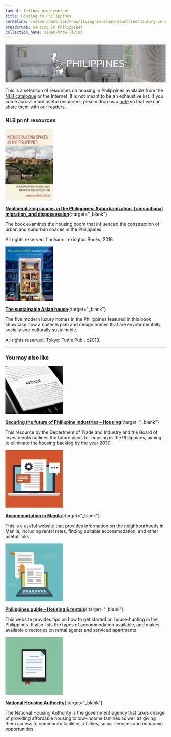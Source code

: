 ```yaml
---
layout: leftnav-page-content
title: Housing in Philippines
permalink: /asean-countries/know/living-in-asean-countries/housing-in-philippines/
breadcrumb: Housing in Philippines
collection_name: asean-know-living
---
```


<img src="/images/asean-living/ASEAN-Philippines-Housing.jpg" alt="Housing in Philippines banner" style="width:800px;" />

This is a selection of resources on housing in Philippines available from the [NLB catalogue](http://catalogue.nlb.gov.sg/) or the Internet.  It is not meant to be an exhaustive list. If you come across more useful resources, please drop us a [note](http://www.eyeonasia.sg/contact/) so that we can share them with our readers.

### **NLB print resources**

<img src="/images/book-covers/Neoliberalizing-spaces-in-the-Philippines.jpg" style="width:150px;" />

[**Neoliberalizing spaces in the Philippines: Suburbanization, transnational migration, and dispossession**](http://eservice.nlb.gov.sg/item_holding.aspx?bid=202835299){:target="_blank"}

The book examines the housing boom that influenced the construction of urban and suburban spaces in the Philippines.

All rights reserved, Lanham: Lexington Books, 2016.

<img src="/images/book-covers/The-sustainable-Asian-house.jpg" style="width:150px;" />

[**The sustainable Asian house**](http://eservice.nlb.gov.sg/item_holding.aspx?bid=200167749){:target="_blank"}

The five modern luxury homes in the Philippines featured in this book showcase how architects plan and design homes that are environmentally, socially and culturally sustainable.

All rights reserved, Tokyo: Tuttle Pub., c2013.

---

### **You may also like**

<img src="/images/resources/Article 3.jpg" style="width:180px;" />

[**Securing the future of Philippine industries – Housing**](http://industry.gov.ph/industry/housing){:target="_blank"}

This resource by the Department of Trade and Industry and the Board of Investments outlines the future plans for housing in the Philippines, aiming to eliminate the housing backlog by the year 2030.

<img src="/images/resources/Article 4.jpg" style="width:180px;" />

[**Accommodation in Manila**](http://expat.com/en/guide/asia/philippines/12866-accommodation-in-manila.html){:target="_blank"}

This is a useful website that provides information on the neighbourhoods in Manila, including rental rates, finding suitable accommodation, and other useful links.

<img src="/images/resources/Article 1.jpg" style="width:180px;" />

[**Philippines guide – Housing & rentals**](https://justlanded.com/english/Philippines/Housing-Rentals){:target="_blank"}

This website provides tips on how to get started on house-hunting in the Philippines. It also lists the types of accommodation available, and makes available directories on rental agents and serviced apartments

<img src="/images/resources/Article 2.jpg" style="width:180px;" />

[**National Housing Authority**](http://www.nha.gov.ph/index.html){:target="_blank"}

The National Housing Authority is the government agency that takes charge of providing affordable housing to low-income families as well as giving them access to community facilities, utilities, social services and economic opportunities.